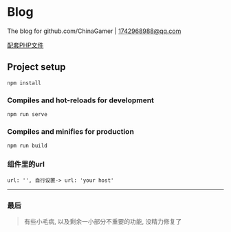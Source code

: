 # Blog
The blog for github.com/ChinaGamer | 1742968988@qq.com

[配套PHP文件](https://personal-station.cn/blog_php.txt)
## Project setup
```
npm install
```

### Compiles and hot-reloads for development
```
npm run serve
```

### Compiles and minifies for production

```
npm run build
```

### 组件里的url

```
url: '', 自行设置-> url: 'your host'
```

---

### 最后

> 有些小毛病, 以及剩余一小部分不重要的功能, 没精力修复了
